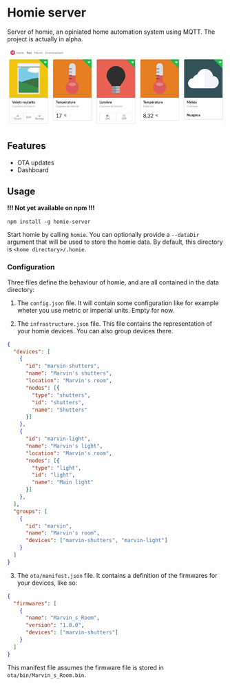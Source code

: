Homie server
============

Server of homie, an opiniated home automation system using MQTT. The project is actually in alpha.

![homie server screenshot](screenshot.png)

## Features

* OTA updates
* Dashboard

## Usage

**!!! Not yet available on npm !!!**

`npm install -g homie-server`

Start homie by calling `homie`. You can optionally provide a `--dataDir` argument that will be used to store the homie data. By default, this directory is `<home directory>/.homie`.

### Configuration

Three files define the behaviour of homie, and are all contained in the data directory:

1. The `config.json` file. It will contain some configuration like for example wheter you use metric or imperial units. Empty for now.

2. The `infrastructure.json` file. This file contains the representation of your homie devices. You can also group devices there.

```json
{
  "devices": [
    {
      "id": "marvin-shutters",
      "name": "Marvin's shutters",
      "location": "Marvin's room",
      "nodes": [{
        "type": "shutters",
        "id": "shutters",
        "name": "Shutters"
      }]
    },
    {
      "id": "marvin-light",
      "name": "Marvin's light",
      "location": "Marvin's room",
      "nodes": [{
        "type": "light",
        "id": "light",
        "name": "Main light"
      }]
    },
  ],
  "groups": [
    {
      "id": "marvin",
      "name": "Marvin's room",
      "devices": ["marvin-shutters", "marvin-light"]
    }
  ]
}

```

3. The `ota/manifest.json` file. It contains a definition of the firmwares for your devices, like so:

```json
{
  "firmwares": [
    {
      "name": "Marvin_s_Room",
      "version": "1.0.0",
      "devices": ["marvin-shutters"]
    }
  ]
}
```

This manifest file assumes the firmware file is stored in `ota/bin/Marvin_s_Room.bin`.
